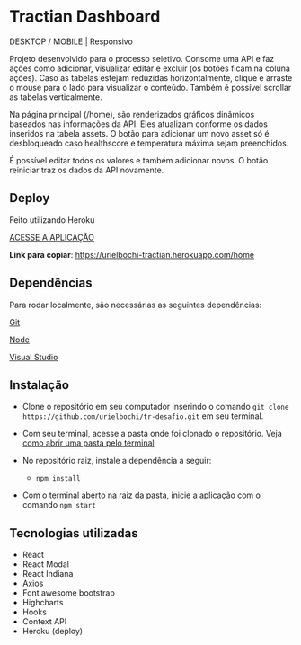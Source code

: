 # Tractian Dashboard
DESKTOP / MOBILE | Responsivo

Projeto desenvolvido para o processo seletivo. Consome uma API e faz ações como adicionar, visualizar editar e excluir (os botões ficam na coluna ações). Caso as tabelas estejam reduzidas horizontalmente, clique e arraste o mouse para o lado para visualizar o conteúdo. Também é possível scrollar as tabelas verticalmente.

Na página principal (/home), são renderizados gráficos dinâmicos baseados nas informações da API. Eles atualizam conforme os dados inseridos na tabela assets. O botão para adicionar um novo asset só é desbloqueado caso healthscore e temperatura máxima sejam preenchidos.

É possível editar todos os valores e também adicionar novos. O botão reiniciar traz os dados da API novamente.



## Deploy

Feito utilizando Heroku

[ACESSE A APLICAÇÃO](https://urielbochi-tractian.herokuapp.com/home)

**Link para copiar**: https://urielbochi-tractian.herokuapp.com/home

## Dependências

Para rodar localmente,  são necessárias as seguintes dependências: 

[Git](https://git-scm.com/downloads)

[Node](https://nodejs.org/en/download/)

[Visual Studio](https://code.visualstudio.com/)

## Instalação

* Clone o repositório em seu computador inserindo o comando  `git clone https://github.com/urielbochi/tr-desafio.git` em seu terminal.
* Com seu terminal, acesse a pasta onde foi clonado o repositório. Veja [como abrir uma pasta pelo terminal](https://gov-civil-setubal.pt/how-open-file-folder-command-prompt-windows-10#:~:text=Normalmente%2C%20voc%C3%AA%20tem%20duas%20maneiras,diretamente%20no%20Prompt%20de%20Comando.&text=Voc%C3%AA%20pode%20usar%20o%20comando,cd%20C%3A%20Users%20mini%20Desktop%20.)
* No repositório raiz, instale a dependência a seguir:
  * `npm install` 

* Com o terminal aberto na raiz da pasta, inicie a aplicação com o comando `npm start`



## Tecnologias utilizadas

* React
* React Modal
* React Indiana
* Axios
* Font awesome bootstrap
* Highcharts
* Hooks
* Context API
* Heroku (deploy)
